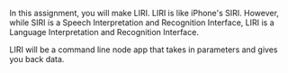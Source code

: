 In this assignment, you will make LIRI. LIRI is like iPhone's SIRI. However, while SIRI is a Speech Interpretation and Recognition Interface, LIRI is a Language Interpretation and Recognition Interface. 

LIRI will be a command line node app that takes in parameters and gives you back data.
